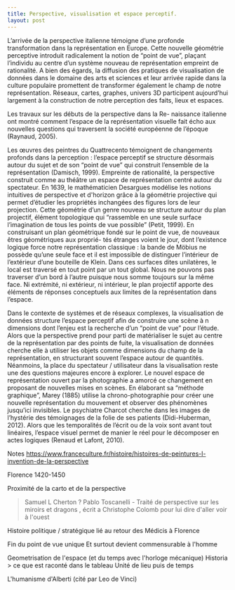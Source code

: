 ```yaml
---
title: Perspective, visualisation et espace perceptif.
layout: post
---
```


L’arrivée de la perspective italienne témoigne d’une profonde transformation dans la représentation en Europe. Cette nouvelle géométrie perceptive introduit radicalement la notion de “point de vue”, plaçant l’individu au centre d’un système nouveau de représentation empreint de rationalité. A bien des égards, la diffusion des pratiques de visualisation de données dans le domaine des arts et sciences et leur arrivée rapide dans la culture populaire promettent de transformer également le champ de notre représentation. Réseaux, cartes, graphes, univers 3D participent aujourd’hui largement à la construction de notre perception des faits, lieux et espaces.

Les travaux sur les débuts de la perspective dans la Re-
naissance italienne ont montré comment l’espace de la représentation visuelle fait écho aux nouvelles questions qui traversent la société européenne de l’époque (Raynaud, 2005).

Les œuvres des peintres du Quattrecento témoignent de changements profonds dans la perception : l’espace perceptif se structure désormais autour du sujet et de son “point de vue” qui construit l’ensemble de la représentation (Damisch, 1999). Empreinte de rationalité, la perspective construit comme au théâtre un espace de représentation centré autour du spectateur. En 1639, le mathématicien Desargues modélise les notions intuitives de perspective et d'horizon grâce à la géométrie projective qui permet d’étudier les propriétés inchangées des figures lors de leur projection. Cette géométrie d’un genre nouveau se structure autour du plan projectif, élément topologique qui “rassemble en une seule surface l’imagination de tous les points de vue possible” (Petit, 1999). En construisant un plan géométrique fondé sur le point de vue, de nouveaux êtres géométriques aux proprié- tés étranges voient le jour, dont l’existence logique force notre représentation classique :
la bande de Möbius ne possède qu’une seule face et il est impossible de distinguer l’intérieur de l’extérieur d’une bouteille de Klein. Dans ces surfaces dites unilatères, le local est traversé en tout point par un tout global. Nous ne pouvons pas traverser d’un bord à l’autre puisque nous somme toujours sur la même face. Ni extrémité, ni extérieur, ni intérieur, le plan projectif apporte des éléments de réponses conceptuels aux limites de la
représentation dans l’espace.

Dans le contexte de systèmes et de réseaux complexes, la visualisation de données structure l’espace perceptif afin de construire une scène à n dimensions dont l’enjeu est la recherche d’un “point de vue” pour l’étude. Alors que la perspective prend pour parti de matérialiser le sujet au centre de la représentation par des points de fuite, la visualisation de données cherche elle à utiliser les objets comme dimensions du champ de la représentation, en structurant souvent l’espace autour de quantités. Néanmoins, la place du spectateur / utilisateur dans la visualisation reste une des questions majeures encore à explorer. Le nouvel espace de représentation ouvert par la photographie a amorcé ce changement en proposant de nouvelles mises en scènes. En élaborant sa “méthode graphique”, Marey (1885) utilise la chrono-photographie pour créer une nouvelle représentation du mouvement et observer des phénomènes jusqu’ici invisibles. Le psychiatre Charcot cherche dans les images de l’hystérie des témoignages de la folie de ses patients (Didi-Huberman, 2012). Alors que les temporalités de l’écrit ou de la voix sont avant tout linéaires, l’espace visuel permet de manier le réel pour le décomposer en actes logiques (Renaud et Lafont,
2010).


Notes
https://www.franceculture.fr/histoire/histoires-de-peintures-l-invention-de-la-perspective

Florence 1420-1450

Proximité de la carto et de la perspective
> Samuel L Cherton ?
Pablo Toscanelli - Traité de perspective sur les miroirs et dragons , écrit a Christophe Colomb pour lui dire d'aller voir à l'ouest

Histoire politique / stratégique lié au retour des Médicis à Florence

Fin du point de vue unique
Et surtout devient commensurable à l'homme

Geometrisation de l'espace (et du temps avec l'horloge mécanique)
Historia > ce que est raconté dans le tableau
Unité de lieu puis de temps

L'humanisme d'Alberti (cité par Leo de Vinci)

